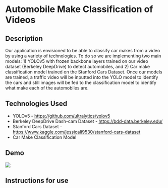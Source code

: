 # Automobile Make Classification of Videos

## Description

Our application is envisioned to be able to classify car makes from a video by using a variety of technologies. To do so we are implementing two main models: 1) YOLOv5 with frozen backbone layers trained on our video dataset (Berkeley DeepDrive) to detect automobiles, and 2) Car make classification model trained on the Stanford Cars Dataset. Once our models are trained, a traffic video will be inputted into the YOLO model to identify the cars and still images will be fed to the classification model to identify what make each of the automobiles are.

## Technologies Used

- YOLOv5 - https://github.com/ultralytics/yolov5
- Berkeley DeepDrive Dash-cam Dataset - https://bdd-data.berkeley.edu/
- Stanford Cars Dataset - https://www.kaggle.com/jessicali9530/stanford-cars-dataset
- Car Make Classification Model



## Demo
![](https://github.com/ndecavel/msds631_final_project/blob/main/images/mygif.gif)

## Instructions for use





